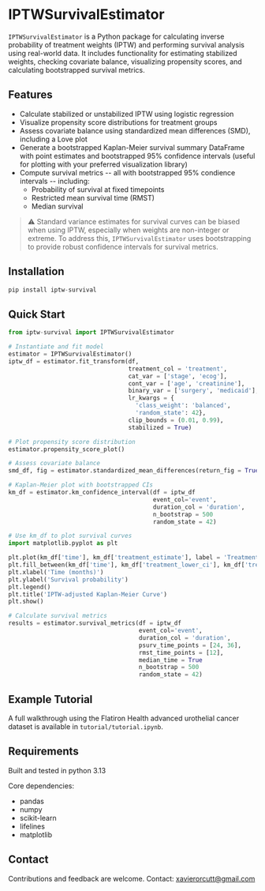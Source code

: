 # IPTWSurvivalEstimator

`IPTWSurvivalEstimator` is a Python package for calculating inverse probability of treatment weights (IPTW) and performing survival analysis using real-world data. It includes functionality for estimating stabilized weights, checking covariate balance, visualizing propensity scores, and calculating bootstrapped survival metrics.

## Features

- Calculate stabilized or unstabilized IPTW using logistic regression
- Visualize propensity score distributions for treatment groups
- Assess covariate balance using standardized mean differences (SMD), including a Love plot
- Generate a bootstrapped Kaplan-Meier survival summary DataFrame with point estimates and bootstrapped 95% confidence intervals (useful for plotting with your preferred visualization library)
- Compute survival metrics -- all with bootstrapped 95% condience intervals -- including:
    - Probability of survival at fixed timepoints
    - Restricted mean survival time (RMST)
    - Median survival

> ⚠️ Standard variance estimates for survival curves can be biased when using IPTW, especially when weights are non-integer or extreme. To address this, `IPTWSurvivalEstimator` uses bootstrapping to provide robust confidence intervals for survival metrics.

## Installation 

```python
pip install iptw-survival

```

## Quick Start

```python
from iptw-survival import IPTWSurvivalEstimator

# Instantiate and fit model
estimator = IPTWSurvivalEstimator()
iptw_df = estimator.fit_transform(df,
                                  treatment_col = 'treatment',
                                  cat_var = ['stage', 'ecog'],
                                  cont_var = ['age', 'creatinine'],
                                  binary_var = ['surgery', 'medicaid'],
                                  lr_kwargs = {
                                    'class_weight': 'balanced',
                                    'random_state': 42},
                                  clip_bounds = (0.01, 0.99),
                                  stabilized = True)

# Plot propensity score distribution
estimator.propensity_score_plot()

# Assess covariate balance
smd_df, fig = estimator.standardized_mean_differences(return_fig = True)

# Kaplan-Meier plot with bootstrapped CIs
km_df = estimator.km_confidence_interval(df = iptw_df
                                         event_col='event', 
                                         duration_col = 'duration',
                                         n_bootstrap = 500
                                         random_state = 42)

# Use km_df to plot survival curves 
import matplotlib.pyplot as plt

plt.plot(km_df['time'], km_df['treatment_estimate'], label = 'Treatment')
plt.fill_between(km_df['time'], km_df['treatment_lower_ci'], km_df['treatment_upper_ci'], alpha = 0.1)
plt.xlabel('Time (months)')
plt.ylabel('Survival probability')
plt.legend()
plt.title('IPTW-adjusted Kaplan-Meier Curve')
plt.show()

# Calculate survival metrics
results = estimator.survival_metrics(df = iptw_df
                                     event_col='event', 
                                     duration_col = 'duration',
                                     psurv_time_points = [24, 36],
                                     rmst_time_points = [12],
                                     median_time = True
                                     n_bootstrap = 500
                                     random_state = 42)
```

## Example Tutorial

A full walkthrough using the Flatiron Health advanced urothelial cancer dataset is available in `tutorial/tutorial.ipynb`.

## Requirements

Built and tested in python 3.13

Core dependencies: 
- pandas
- numpy
- scikit-learn
- lifelines
- matplotlib

## Contact

Contributions and feedback are welcome. Contact: xavierorcutt@gmail.com